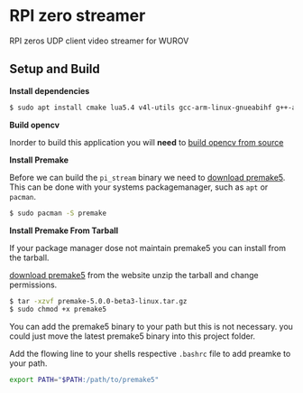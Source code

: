 # RPI zero streamer
 
RPI zeros UDP client video streamer for WUROV

## Setup and Build


**Install dependencies**

```bash
$ sudo apt install cmake lua5.4 v4l-utils gcc-arm-linux-gnueabihf g++-arm-linux-gnueabihf
```

**Build opencv**

Inorder to build this application you will **need** to [build opencv from source](https://docs.opencv.org/4.x/d7/d9f/tutorial_linux_install.html) 

**Install Premake**

Before we can build the `pi_stream` binary we need to [download premake5](https://premake.github.io/download). 
This can be done with your systems packagemanager, such as `apt` or `pacman`. 

```bash
$ sudo pacman -S premake
```
**Install Premake From Tarball**

If your package manager dose not maintain premake5 you can install from the tarball. 

[download premake5](https://premake.github.io/download) from the website unzip the tarball and change permissions. 
 
```bash
$ tar -xzvf premake-5.0.0-beta3-linux.tar.gz
$ sudo chmod +x premake5
```

You can add the premake5 binary to your path but this is not necessary. you could just move the latest premake5 binary into this project folder. 

Add the flowing line to your shells respective `.bashrc` file to add preamke to your path.
```bash
export PATH="$PATH:/path/to/premake5"
```


